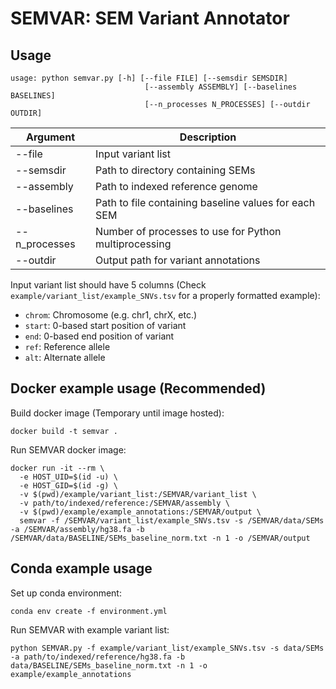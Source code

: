 # SEMVAR: SEM Variant Annotator

## Usage

```
usage: python semvar.py [-h] [--file FILE] [--semsdir SEMSDIR]
                              [--assembly ASSEMBLY] [--baselines BASELINES]
                              [--n_processes N_PROCESSES] [--outdir OUTDIR]
```

| Argument | Description |
| -------- | ----------- |
| --file   | Input variant list |
| --semsdir | Path to directory containing SEMs |
| --assembly | Path to indexed reference genome |
| --baselines | Path to file containing baseline values for each SEM |
| --n_processes | Number of processes to use for Python multiprocessing |
| --outdir | Output path for variant annotations |

Input variant list should have 5 columns (Check `example/variant_list/example_SNVs.tsv` for a properly formatted example):
- `chrom`: Chromosome (e.g. chr1, chrX, etc.)
- `start`: 0-based start position of variant
- `end`: 0-based end position of variant
- `ref`: Reference allele
- `alt`: Alternate allele

## Docker example usage (Recommended)

Build docker image (Temporary until image hosted):

`docker build -t semvar .`

Run SEMVAR docker image:
```
docker run -it --rm \
  -e HOST_UID=$(id -u) \
  -e HOST_GID=$(id -g) \
  -v $(pwd)/example/variant_list:/SEMVAR/variant_list \
  -v path/to/indexed/reference:/SEMVAR/assembly \
  -v $(pwd)/example/example_annotations:/SEMVAR/output \
  semvar -f /SEMVAR/variant_list/example_SNVs.tsv -s /SEMVAR/data/SEMs -a /SEMVAR/assembly/hg38.fa -b /SEMVAR/data/BASELINE/SEMs_baseline_norm.txt -n 1 -o /SEMVAR/output
```

## Conda example usage

Set up conda environment:

`conda env create -f environment.yml`

Run SEMVAR with example variant list:

`python SEMVAR.py -f example/variant_list/example_SNVs.tsv -s data/SEMs -a path/to/indexed/reference/hg38.fa -b data/BASELINE/SEMs_baseline_norm.txt -n 1 -o example/example_annotations`